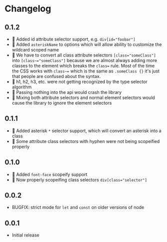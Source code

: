 Changelog
=========

0.1.2
-----

* :rocket: Added id attribute selector support, e.g. `div[id="foobar"]`
* :rocket: Added `asteriskName` to options which will allow ability to customize the wildcard scoped name
* :bug: We have to convert all class attribute selectors `[class="someClass"]` into `[class~="someClass"]`
because we are almost always adding more classes to the element which breaks the `class=` rule.  Most
of the time the CSS works with `class~=` which is the same as `.someClass {}` it's just that people
are confused about the syntax.
* :bug: h1, h2, h3, etc. were not getting recognized by the type selector algorithm
* :bug: Passing nothing into the api would crash the library
* :bug: Mixing both attribute selectors and normal element selectors would cause the library to
ignore the element selectors

0.1.1
-----

* :rocket: Added asterisk `*` selector support, which will convert an asterisk into a class
* :bug: Some attribute class selectors with hyphen were not being scopeified properly

0.1.0
-----

* :rocket: Added `font-face` scopeify support
* :bug: Now properly scopeifing class selectors `div[class="selector"]`

0.0.2
-----

* BUGFIX: strict mode for `let` and `const` on older versions of node

0.0.1
-----

* Initial release
